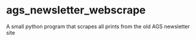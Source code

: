 # ags_newsletter_webscrape
A small python program that scrapes all prints from the old AGS newsletter site
